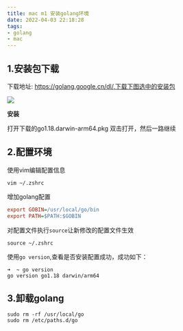 ```yaml
---
title: mac m1 安装golang环境
date: 2022-04-03 22:18:28
tags:
- golang
- mac
---
```


## 1.安装包下载
下载地址: https://golang.google.cn/dl/,下载下图选中的安装包

![](http://img.xiyangyang.cc/blog/%E6%88%AA%E5%B1%8F2022-04-03%20%E4%B8%8B%E5%8D%8810.26.25.png)

**安装**

打开下载的go1.18.darwin-arm64.pkg 双击打开，然后一路继续

## 2.配置环境
使用vim编辑配置信息
```shell
vim ~/.zshrc
```
增加golang配置
```ini
export GOBIN=/usr/local/go/bin
export PATH=$PATH:$GOBIN
```

对配置文件执行`source`让新修改的配置文件生效
```shell
source ~/.zshrc
````
使用`go version`,查看是否安装配置成功，成功如下：
```shell
➜  ~ go version
go version go1.18 darwin/arm64
```

## 3.卸载golang
```shell
sudo rm -rf /usr/local/go
sudo rm /etc/paths.d/go
```
